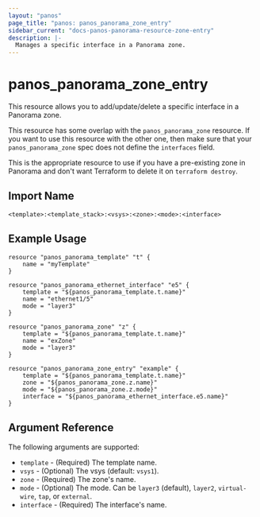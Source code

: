 ```yaml
---
layout: "panos"
page_title: "panos: panos_panorama_zone_entry"
sidebar_current: "docs-panos-panorama-resource-zone-entry"
description: |-
  Manages a specific interface in a Panorama zone.
---
```


# panos_panorama_zone_entry

This resource allows you to add/update/delete a specific interface in a Panorama
zone.

This resource has some overlap with the `panos_panorama_zone`
resource.  If you want to use this resource with the other one, then make
sure that your `panos_panorama_zone` spec does not define the
`interfaces` field.

This is the appropriate resource to use if you have a pre-existing zone
in Panorama and don't want Terraform to delete it on `terraform destroy`.


## Import Name

```
<template>:<template_stack>:<vsys>:<zone>:<mode>:<interface>
```


## Example Usage

```hcl
resource "panos_panorama_template" "t" {
    name = "myTemplate"
}

resource "panos_panorama_ethernet_interface" "e5" {
    template = "${panos_panorama_template.t.name}"
    name = "ethernet1/5"
    mode = "layer3"
}

resource "panos_panorama_zone" "z" {
    template = "${panos_panorama_template.t.name}"
    name = "exZone"
    mode = "layer3"
}

resource "panos_panorama_zone_entry" "example" {
    template = "${panos_panorama_template.t.name}"
    zone = "${panos_panorama_zone.z.name}"
    mode = "${panos_panorama_zone.z.mode}"
    interface = "${panos_panorama_ethernet_interface.e5.name}"
}
```

## Argument Reference

The following arguments are supported:

* `template` - (Required) The template name.
* `vsys` - (Optional) The vsys (default: `vsys1`).
* `zone` - (Required) The zone's name.
* `mode` - (Optional) The mode.  Can be `layer3` (default), `layer2`,
  `virtual-wire`, `tap`, or `external`.
* `interface` - (Required) The interface's name.
